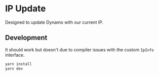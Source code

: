 # IP Update

Designed to update Dynamo with our current IP.

## Development

It should work but doesn't due to compiler issues with the custom `IpInfo` interface.

```sh
yarn install
yarn dev
```
